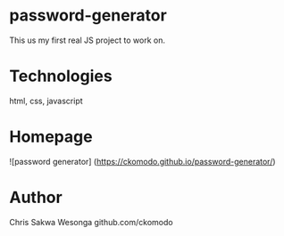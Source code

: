 # password-generator

This us my first real JS project to work on. 

# Technologies
html, css, javascript

# Homepage
![password generator] (https://ckomodo.github.io/password-generator/)

# Author
Chris Sakwa Wesonga
github.com/ckomodo